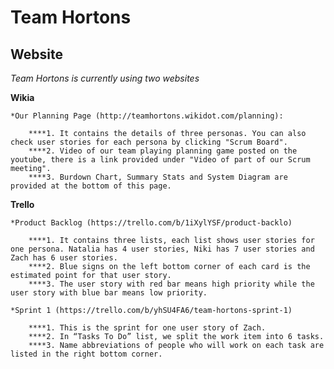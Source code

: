 Team Hortons
===

Website
---
*Team Hortons is currently using two websites*

**Wikia**

    *Our Planning Page (http://teamhortons.wikidot.com/planning):

        ****1. It contains the details of three personas. You can also check user stories for each persona by clicking "Scrum Board".
        ****2. Video of our team playing planning game posted on the youtube, there is a link provided under "Video of part of our Scrum meeting".
        ****3. Burdown Chart, Summary Stats and System Diagram are provided at the bottom of this page.


**Trello**

    *Product Backlog (https://trello.com/b/1iXylYSF/product-backlo)

        ****1. It contains three lists, each list shows user stories for one persona. Natalia has 4 user stories, Niki has 7 user stories and Zach has 6 user stories.
        ****2. Blue signs on the left bottom corner of each card is the estimated point for that user story.
        ****3. The user story with red bar means high priority while the user story with blue bar means low priority.

    *Sprint 1 (https://trello.com/b/yhSU4FA6/team-hortons-sprint-1)

        ****1. This is the sprint for one user story of Zach.
        ****2. In “Tasks To Do” list, we split the work item into 6 tasks.
        ****3. Name abbreviations of people who will work on each task are listed in the right bottom corner.
